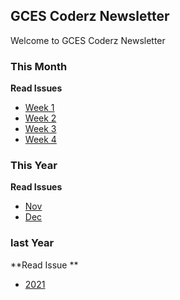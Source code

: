 ## GCES Coderz Newsletter

Welcome to GCES Coderz Newsletter


### This Month                                             

**Read Issues**                                                         

- [Week 1](/2021/Dec/week-1.md)
- [Week 2](/2021/Nov/week-2.md)
- [Week 3](/2021/Nov/week-3.md)
- [Week 4](/2021/Nov/week-4.md)

### This Year

**Read Issues**

- [Nov](/2021/Nov/index.md)
- [Dec](/2021/Dec/index.md)

### last Year

**Read Issue **

- [2021](/2021/index.md)




